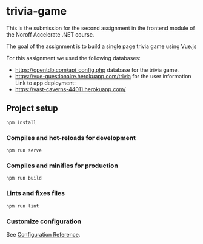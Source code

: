 # trivia-game

This is the submission for the second assignment in the frontend module of the Noroff Accelerate .NET course.

The goal of the assignment is to build a single page trivia game using Vue.js

For this assignment we used the following databases:
- https://opentdb.com/api_config.php database for the trivia game.
- https://vue-questionaire.herokuapp.com/trivia for the user information
Link to app deployment:
- https://vast-caverns-44011.herokuapp.com/

## Project setup
```
npm install
```

### Compiles and hot-reloads for development
```
npm run serve
```

### Compiles and minifies for production
```
npm run build
```

### Lints and fixes files
```
npm run lint
```

### Customize configuration
See [Configuration Reference](https://cli.vuejs.org/config/).
